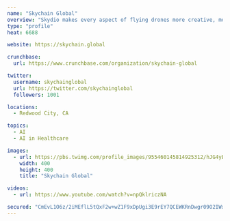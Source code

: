 ```yaml
---
name: "Skychain Global"
overview: "Skydio makes every aspect of flying drones more creative, more fun, more useful, and less stressful with groundbreaking artificial intelligence."
type: "profile"
heat: 6688

website: https://skychain.global

crunchbase:
  url: https://www.crunchbase.com/organization/skychain-global

twitter:
  username: skychainglobal
  url: https://twitter.com/skychainglobal
  followers: 1001

locations:
  - Redwood City, CA

topics:
  - AI
  - AI in Healthcare

images:
  - url: https://pbs.twimg.com/profile_images/955460145814925312/hJG4yBSD_400x400.jpg
    width: 400
    height: 400
    title: "Skychain Global"

videos:
  - url: https://www.youtube.com/watch?v=npQklriczNA

secured: "CmEvL1O6z/2iMEflL5tQxF2w+wZ1F9xDpUgi3E9rEY7QCEWKRnDwgr09O2IWxfXfCzBEhERJhzBEhOxRbb3RQSk683bcE3r1yvviZlJ1e61frXzbET1nN6RroJwiiAtwblm/vqsVIzisZt/hRC8HxXuA59Jq+8ESWc3d6HG2l1qfoeIfgy1Hfc4ykPnKlnav+b2Cg52U6AMJbtMuUZavM5TgAucdErr/tgUbmQ2dspUQ3Say0mqLdpiyAJ9RORErgI5biZiNAT44en35wqdWXQ==;ShdoXNXhjemYzzYrKdCQaQ=="
---
```


